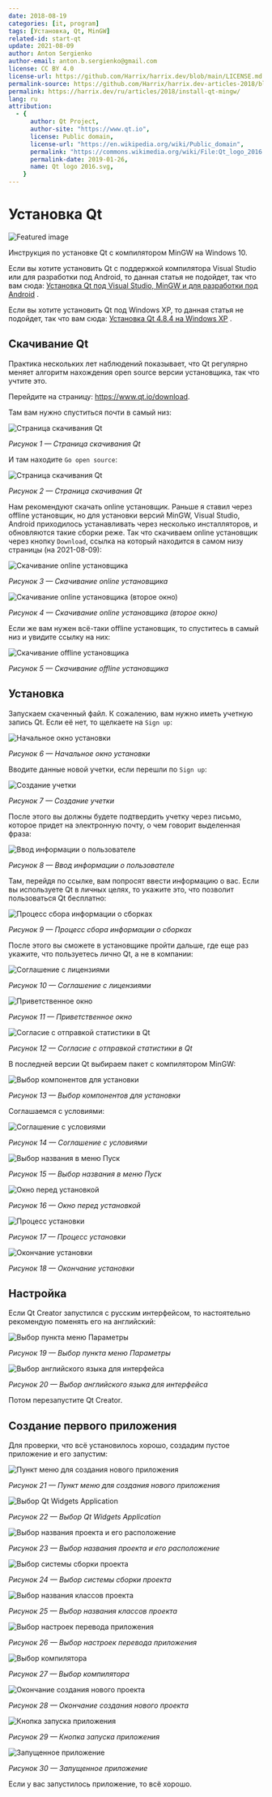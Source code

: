 ```yaml
---
date: 2018-08-19
categories: [it, program]
tags: [Установка, Qt, MinGW]
related-id: start-qt
update: 2021-08-09
author: Anton Sergienko
author-email: anton.b.sergienko@gmail.com
license: CC BY 4.0
license-url: https://github.com/Harrix/harrix.dev/blob/main/LICENSE.md
permalink-source: https://github.com/Harrix/harrix.dev-articles-2018/blob/main/install-qt-mingw/install-qt-mingw.md
permalink: https://harrix.dev/ru/articles/2018/install-qt-mingw/
lang: ru
attribution:
  - {
      author: Qt Project,
      author-site: "https://www.qt.io",
      license: Public domain,
      license-url: "https://en.wikipedia.org/wiki/Public_domain",
      permalink: "https://commons.wikimedia.org/wiki/File:Qt_logo_2016.svg",
      permalink-date: 2019-01-26,
      name: Qt logo 2016.svg,
    }
---
```


# Установка Qt

![Featured image](featured-image.svg)

Инструкция по установке Qt с компилятором MinGW на Windows 10.

Если вы хотите установить Qt с поддержкой компилятора Visual Studio или для разработки под Android, то данная статья не подойдет, так что вам сюда: [Установка Qt под Visual Studio, MinGW и для разработки под Android](https://github.com/Harrix/harrix.dev-articles-2018/blob/main/install-qt-advanced/install-qt-advanced.md) <!-- https://harrix.dev/ru/articles/2018/install-qt-advanced/ -->.

Если вы хотите установить Qt под Windows XP, то данная статья не подойдет, так что вам сюда: [Установка Qt 4.8.4 на Windows XP](https://github.com/Harrix/harrix.dev-articles-2014/blob/main/install-qt-on-windows-xp/install-qt-on-windows-xp.md) <!-- https://harrix.dev/ru/articles/2014/install-qt-on-windows-xp/ -->.

## Скачивание Qt

Практика нескольких лет наблюдений показывает, что Qt регулярно меняет алгоритм нахождения open source версии установщика, так что учтите это.

Перейдите на страницу: <https://www.qt.io/download>.

Там вам нужно спуститься почти в самый низ:

![Страница скачивания Qt](img/download_01.png)

_Рисунок 1 — Страница скачивания Qt_

И там находите `Go open source`:

![Страница скачивания Qt](img/download_02.png)

_Рисунок 2 — Страница скачивания Qt_

Нам рекомендуют скачать online установщик. Раньше я ставил через offline установщик, но для установки версий MinGW, Visual Studio, Android приходилось устанавливать через несколько инсталляторов, и обновляются такие сборки реже. Так что скачиваем online установщик через кнопку `Download`, ссылка на который находится в самом низу страницы (на 2021-08-09):

![Скачивание online установщика](img/download_03.png)

_Рисунок 3 — Скачивание online установщика_

![Скачивание online установщика (второе окно)](img/download_04.png)

_Рисунок 4 — Скачивание online установщика (второе окно)_

Если же вам нужен всё-таки offline установщик, то спуститесь в самый низ и увидите ссылку на них:

![Скачивание offline установщика](img/download_05.png)

_Рисунок 5 — Скачивание offline установщика_

## Установка

Запускаем скаченный файл. К сожалению, вам нужно иметь учетную запись Qt. Если её нет, то щелкаете на `Sign up`:

![Начальное окно установки](img/install_01.png)

_Рисунок 6 — Начальное окно установки_

Вводите данные новой учетки, если перешли по `Sign up`:

![Создание учетки](img/install_02.png)

_Рисунок 7 — Создание учетки_

После этого вы должны будете подтвердить учетку через письмо, которое придет на электронную почту, о чем говорит выделенная фраза:

![Ввод информации о пользователе](img/install_03.png)

_Рисунок 8 — Ввод информации о пользователе_

Там, перейдя по ссылке, вам попросят ввести информацию о вас. Если вы используете Qt в личных целях, то укажите это, что позволит пользоваться Qt бесплатно:

![Процесс сбора информации о сборках](img/install_04.png)

_Рисунок 9 — Процесс сбора информации о сборках_

После этого вы сможете в установщике пройти дальше, где еще раз укажите, что пользуетесь лично Qt, а не в компании:

![Соглашение с лицензиями](img/install_05.png)

_Рисунок 10 — Соглашение с лицензиями_

![Приветственное окно](img/install_06.png)

_Рисунок 11 — Приветственное окно_

![Согласие с отправкой статистики в Qt](img/install_07.png)

_Рисунок 12 — Согласие с отправкой статистики в Qt_

В последней версии Qt выбираем пакет с компилятором MinGW:

![Выбор компонентов для установки](img/install_08.png)

_Рисунок 13 — Выбор компонентов для установки_

Соглашаемся с условиями:

![Соглашение с условиями](img/install_09.png)

_Рисунок 14 — Соглашение с условиями_

![Выбор названия в меню Пуск](img/install_10.png)

_Рисунок 15 — Выбор названия в меню Пуск_

![Окно перед установкой](img/install_11.png)

_Рисунок 16 — Окно перед установкой_

![Процесс установки](img/install_12.png)

_Рисунок 17 — Процесс установки_

![Окончание установки](img/install_13.png)

_Рисунок 18 — Окончание установки_

## Настройка

Если Qt Creator запустился с русским интерфейсом, то настоятельно рекомендую поменять его на английский:

![Выбор пункта меню Параметры](img/config_01.png)

_Рисунок 19 — Выбор пункта меню Параметры_

![Выбор английского языка для интерфейса](img/config_02.png)

_Рисунок 20 — Выбор английского языка для интерфейса_

Потом перезапустите Qt Creator.

## Создание первого приложения

Для проверки, что всё установилось хорошо, создадим пустое приложение и его запустим:

![Пункт меню для создания нового приложения](img/new-project_01.png)

_Рисунок 21 — Пункт меню для создания нового приложения_

![Выбор Qt Widgets Application](img/new-project_02.png)

_Рисунок 22 — Выбор Qt Widgets Application_

![Выбор названия проекта и его расположение](img/new-project_03.png)

_Рисунок 23 — Выбор названия проекта и его расположение_

![Выбор системы сборки проекта](img/new-project_04.png)

_Рисунок 24 — Выбор системы сборки проекта_

![Выбор названия классов проекта](img/new-project_05.png)

_Рисунок 25 — Выбор названия классов проекта_

![Выбор настроек перевода приложения](img/new-project_06.png)

_Рисунок 26 — Выбор настроек перевода приложения_

![Выбор компилятора](img/new-project_07.png)

_Рисунок 27 — Выбор компилятора_

![Окончание создания нового проекта](img/new-project_08.png)

_Рисунок 28 — Окончание создания нового проекта_

![Кнопка запуска приложения](img/run_01.png)

_Рисунок 29 — Кнопка запуска приложения_

![Запущенное приложение](img/run_02.png)

_Рисунок 30 — Запущенное приложение_

Если у вас запустилось приложение, то всё хорошо.
